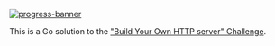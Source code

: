 [![progress-banner](https://backend.codecrafters.io/progress/http-server/404bcc8c-6bb2-42cc-9ea0-5df7112ddadf)](https://app.codecrafters.io/users/codecrafters-bot?r=2qF)

This is a Go solution to the
["Build Your Own HTTP server" Challenge](https://app.codecrafters.io/courses/http-server/overview).